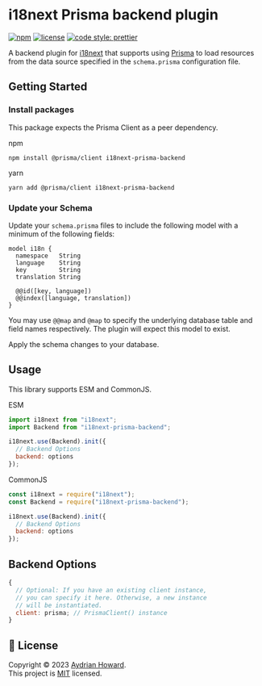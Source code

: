 # i18next Prisma backend plugin

[![npm](https://badgen.net/npm/v/i18next-prisma-backend?color=red)](https://www.npmjs.com/package/i18next-prisma-backend)
[![license](https://badgen.net/github/license/aydrian/i18next-prisma-backend?color=green)](https://github.com/aydrian/i18next-prisma-backend/blob/main/LICENSE)
[![code style: prettier](https://img.shields.io/badge/code_style-prettier-ff69b4.svg)](https://github.com/prettier/prettier)

A backend plugin for [i18next](https://www.i18next.com/) that supports using [Prisma](https://www.prisma.io/) to load resources from the data source specified in the `schema.prisma` configuration file.

## Getting Started

### Install packages

This package expects the Prisma Client as a peer dependency.

npm

```shell
npm install @prisma/client i18next-prisma-backend
```

yarn

```shell
yarn add @prisma/client i18next-prisma-backend
```

### Update your Schema

Update your `schema.prisma` files to include the following model with a minimum of the following fields:

```
model i18n {
  namespace   String
  language    String
  key         String
  translation String

  @@id([key, language])
  @@index([language, translation])
}
```

You may use `@@map` and `@map` to specify the underlying database table and field names respectively. The plugin will expect this model to exist.

Apply the schema changes to your database.

## Usage

This library supports ESM and CommonJS.

ESM

```javascript
import i18next from "i18next";
import Backend from "i18next-prisma-backend";

i18next.use(Backend).init({
  // Backend Options
  backend: options
});
```

CommonJS

```javascript
const i18next = require("i18next");
const Backend = require("i18next-prisma-backend");

i18next.use(Backend).init({
  // Backend Options
  backend: options
});
```

## Backend Options

```javascript
{
  // Optional: If you have an existing client instance,
  // you can specify it here. Otherwise, a new instance
  // will be instantiated.
  client: prisma; // PrismaClient() instance
}
```

## 📝 License

Copyright © 2023 [Aydrian Howard](https://itsaydrian.com). <br />
This project is [MIT](./LICENSE) licensed.
